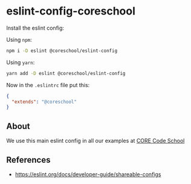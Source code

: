 # eslint-config-coreschool

Install the eslint config:

Using `npm`:
```bash
npm i -D eslint @coreschool/eslint-config
```

Using `yarn`:
```bash
yarn add -D eslint @coreschool/eslint-config
```

Now in the `.eslintrc` file put this:
```json
{
  "extends": "@coreschool"
}
```

## About

We use this main eslint config in all our examples at [CORE Code School](https://www.corecode.school)

## References

- https://eslint.org/docs/developer-guide/shareable-configs
